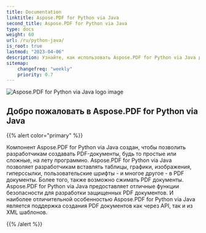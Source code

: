 ```yaml
---
title: Documentation
linktitle: Aspose.PDF for Python via Java
second_title: Aspose.PDF for Python via Java
type: docs
weight: 60
url: /ru/python-java/
is_root: true
lastmod: "2023-04-06"
description: Узнайте, как использовать Aspose.PDF for Python via Java для создания приложений для обработки PDF-документов на любой платформе с использованием Python и Java. Просматривайте учебные пособия, примеры кода и многое другое.
sitemap:
    changefreq: "weekly"
    priority: 0.7
---
```

![Aspose.PDF for Python via Java logo image](aspose_pdf-for-python-java.png)

## Добро пожаловать в Aspose.PDF for Python via Java

{{% alert color="primary" %}}

Компонент Aspose.PDF for Python via Java создан, чтобы позволить разработчикам создавать PDF-документы, будь то простые или сложные, на лету программно.
 Aspose.PDF for Python via Java позволяет разработчикам вставлять таблицы, графики, изображения, гиперссылки, пользовательские шрифты - и многое другое - в PDF документы. Более того, также возможно сжимать PDF документы. Aspose.PDF for Python via Java предоставляет отличные функции безопасности для разработки защищенных PDF документов. И наиболее отличительной особенностью Aspose.PDF for Python via Java является поддержка создания PDF документов как через API, так и из XML шаблонов.

{{% /alert %}}